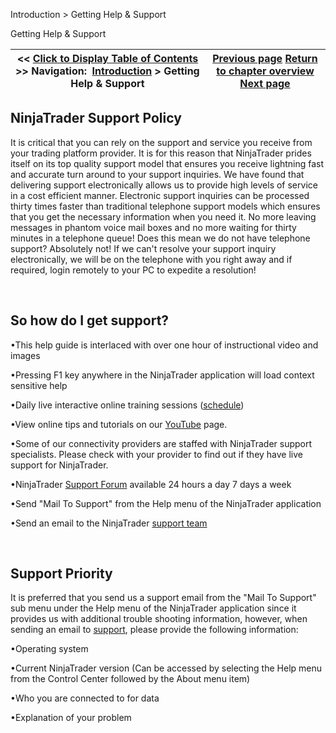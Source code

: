 ﻿


Introduction \> Getting Help \& Support






















Getting Help \& Support







| \<\< [Click to Display Table of Contents](getting_help__support.md) \>\> **Navigation:**     [Introduction](introduction-1.md) \> Getting Help \& Support | [Previous page](getting_started_operations-1.md) [Return to chapter overview](introduction-1.md) [Next page](learning_to_use_ninjatrader-1.md) |
| --- | --- |











## NinjaTrader Support Policy


It is critical that you can rely on the support and service you receive from your trading platform provider. It is for this reason that NinjaTrader prides itself on its top quality support model that ensures you receive lightning fast and accurate turn around to your support inquiries. We have found that delivering support electronically allows us to provide high levels of service in a cost efficient manner. Electronic support inquiries can be processed thirty times faster than traditional telephone support models which ensures that you get the necessary information when you need it. No more leaving messages in phantom voice mail boxes and no more waiting for thirty minutes in a telephone queue! Does this mean we do not have telephone support? Absolutely not! If we can't resolve your support inquiry electronically, we will be on the telephone with you right away and if required, login remotely to your PC to expedite a resolution! 


 


## So how do I get support?


•This help guide is interlaced with over one hour of instructional video and images 

•Pressing F1 key anywhere in the NinjaTrader application will load context sensitive help 

•Daily live interactive online training sessions ([schedule](https://ninjatrader.com/futures/livestreams))

•View online tips and tutorials on our [YouTube](https://www.youtube.com/user/NinjaTraderLLC) page.

•Some of our connectivity providers are staffed with NinjaTrader support specialists. Please check with your provider to find out if they have live support for NinjaTrader. 

•NinjaTrader [Support Forum](https://forum.ninjatrader.com/) available 24 hours a day 7 days a week 

•Send "Mail To Support" from the Help menu of the NinjaTrader application 

•Send an email to the NinjaTrader [support team](/cdn-cgi/l/email-protection#483824293c2e273a253b3d3838273a3c0826212622293c3a292c2d3a662b2725)

 


## Support Priority 
It is preferred that you send us a support email from the "Mail To Support" sub menu under the Help menu of the NinjaTrader application since it provides us with additional trouble shooting information, however, when sending an email to [support](/cdn-cgi/l/email-protection#b7c7dbd6c3d1d8c5dac4c2c7c7d8c5c3f7d9ded9ddd6c3c5d6d3d2c599d4d8da), please provide the following information:


•Operating system 

•Current NinjaTrader version (Can be accessed by selecting the Help menu from the Control Center followed by the About menu item) 

•Who you are connected to for data

•Explanation of your problem 








